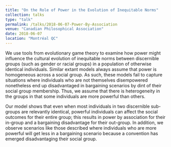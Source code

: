 ```yaml
---
title: "On the Role of Power in the Evolution of Inequitable Norms"
collection: talks
type: "talk"
permalink: /talks/2018-06-07-Power-By-Association
venue: "Canadian Philosophical Association"
date: 2018-06-07
location: "Montréal QC"
---
```


We use tools from evolutionary game theory to examine how power might influence the cultural evolution of inequitable norms between discernible groups (such as gender or racial groups) in a population of otherwise identical individuals. Similar extant models always assume that power is homogeneous across a social group. As such, these models fail to capture situations where individuals who are not themselves disempowered nonetheless end up disadvantaged in bargaining scenarios by dint of their social group membership. Thus, we assume that there is heterogeneity in the groups in that some individuals are more powerful than others.

Our model shows that even when most individuals in two discernible sub-groups are relevantly identical, powerful individuals can affect the social outcomes for their entire group; this results in power by association for their in-group and a bargaining disadvantage for their out-group. In addition, we observe scenarios like those described where individuals who are more powerful will get less in a bargaining scenario because a convention has emerged disadvantaging their social group.
